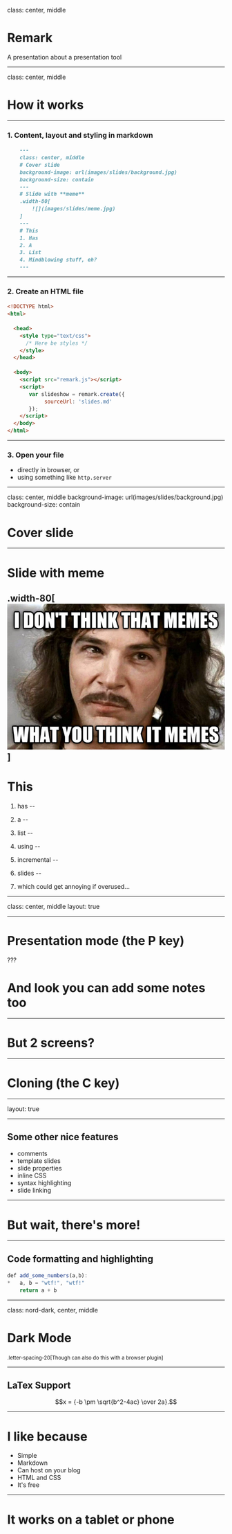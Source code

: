 class: center, middle

# Remark
A presentation about a presentation tool

---
class: center, middle

# How it works
---

### 1. Content, layout and styling in markdown


```markdown
    ---
    class: center, middle
    # Cover slide
    background-image: url(images/slides/background.jpg)
    background-size: contain
    ---
    # Slide with **meme**
    .width-80[
        ![](images/slides/meme.jpg)
    ]
    ---
    # This
    1. Has 
    2. A
    3. List
    4. Mindblowing stuff, eh?
    ---
```
---

### 2. Create an HTML file
```html
<!DOCTYPE html>
<html>

  <head>
    <style type="text/css">
      /* Here be styles */ 
    </style>
  </head>

  <body>
    <script src="remark.js"></script>
    <script>
       var slideshow = remark.create({
            sourceUrl: 'slides.md'
       });
    </script>
  </body>
</html>
```
---

### 3. Open your file
- directly in browser, or
- using something like `http.server`

---
class: center, middle
background-image: url(images/slides/background.jpg)
background-size: contain
# Cover slide
---
# Slide with **meme**
.width-80[
    ![](images/slides/meme.jpg)
]
---
# This

1. has
--

2. a
--

3. list
--

4. using
--

5. incremental
--

6. slides
--

7. which could get annoying if overused...

---
class: center, middle
layout: true

---

# Presentation mode (the P key)

???

# And look you can add some notes too

---

# But 2 screens?

---

# Cloning (the C key)

---
layout: true

---
## Some other nice features
- comments
- template slides
- slide properties
- inline CSS
- syntax highlighting
- slide linking

---
# But wait, there's more!

---

## Code formatting and highlighting
```ts
def add_some_numbers(a,b):
*   a, b = "wtf!", "wtf!"
    return a + b
```

---

class: nord-dark, center, middle

# Dark Mode

<small>.letter-spacing-20[Though can also do this with a browser plugin]</small>

---

## LaTex Support

$$x = {-b \pm \sqrt{b^2-4ac} \over 2a}.$$

---
# I like because
- Simple
- Markdown
- Can host on your blog
- HTML and CSS
- It's free

---

# It works on a tablet or phone

